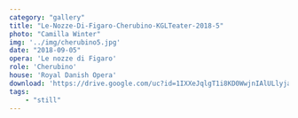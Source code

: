 ```yaml
---
category: "gallery"
title: "Le-Nozze-Di-Figaro-Cherubino-KGLTeater-2018-5"
photo: "Camilla Winter"
img: '../img/cherubino5.jpg'
date: "2018-09-05"
opera: 'Le nozze di Figaro'
role: 'Cherubino'
house: 'Royal Danish Opera'
download: 'https://drive.google.com/uc?id=1IXXeJqlgT1i8KD0WwjnIAlULlyjajcuo&export=download'
tags:
    - "still"
---
```

